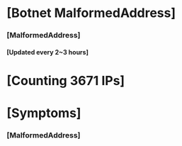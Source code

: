 # [Botnet MalformedAddress]
### [MalformedAddress]
#### [Updated every 2~3 hours]

# [Counting 3671 IPs]

# [Symptoms] 
###   [MalformedAddress]
